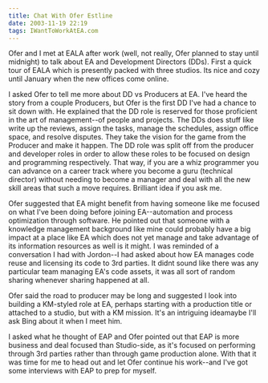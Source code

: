 ```yaml
---
title: Chat With Ofer Estline
date: 2003-11-19 22:19
tags: IWantToWorkAtEA.com
---
```

Ofer and I met at EALA after work (well, not really, Ofer planned to stay until midnight) to talk about EA and Development Directors (DDs). First a quick tour of EALA which is presently packed with three studios. Its nice and cozy until January when the new offices come online.

I asked Ofer to tell me more about DD vs Producers at EA. I've heard the story from a couple Producers, but Ofer is the first DD I've had a chance to sit down with. He explained that the DD role is reserved for those proficient in the art of management--of people and projects. The DDs does stuff like write up the reviews, assign the tasks, manage the schedules, assign office space, and resolve disputes. They take the vision for the game from the Producer and make it happen. The DD role was split off from the producer and developer roles in order to allow these roles to be focused on design and programming respectively. That way, if you are a whiz programmer you can advance on a career track where you become a guru (technical director) without needing to become a manager and deal with all the new skill areas that such a move requires. Brilliant idea if you ask me.

Ofer suggested that EA might benefit from having someone like me focused on what I've been doing before joining EA--automation and process optimization through software. He pointed out that someone with a knowledge management background like mine could probably have a big impact at a place like EA which does not yet manage and take advantage of its information resources as well is it might. I was reminded of a conversation I had with Jordon--I had asked about how EA manages code reuse and licensing its code to 3rd parties. It didnt sound like there was any particular team managing EA's code assets, it was all sort of random sharing whenever sharing happened at all.

Ofer said the road to producer may be long and suggested I look into building a KM-styled role at EA, perhaps starting with a production title or attached to a studio, but with a KM mission. It's an intriguing ideamaybe I'll ask Bing about it when I meet him.

I asked what he thought of EAP and Ofer pointed out that EAP is more business and deal focused than Studio-side, as it's focused on performing through 3rd parties rather than through game production alone. With that it was time for me to head out and let Ofer continue his work--and I've got some interviews with EAP to prep for myself.

